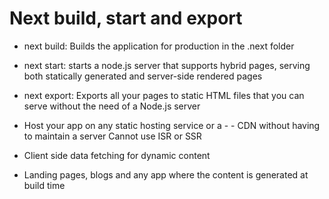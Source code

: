 # Next build, start and export

- next build: Builds the application for production in the .next folder
- next start: starts a node.js server that supports hybrid pages, serving both statically generated and server-side rendered pages
- next export: Exports all your pages to static HTML files that you can serve without the need of a Node.js server

- Host your app on any static hosting service or a - - CDN without having to maintain a server
Cannot use ISR or SSR
- Client side data fetching for dynamic content
- Landing pages, blogs and any app where the content is generated at build time
